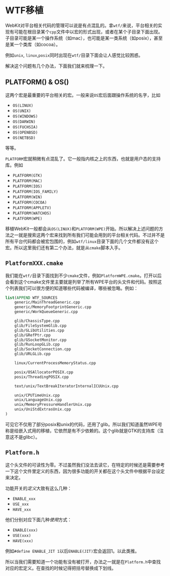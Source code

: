 # WTF移植

WebKit对平台相关代码的管理可以说是有点混乱的。拿`wtf/`来说，平台相关的实现有可能在根目录某个`cpp`文件中以宏的形式出现，或者在某个子目录下面出现。子目录可能是某一个操作系统（如mac），也可能是某一类系统（如posix），甚至是某一个类库（如cocoa）。

例如`unix`, `linux`,`posix`同时出现在`wtf/`目录下面会让人感觉比较困惑。

解决这个问题有几个办法，下面我们就来梳理一下。

## PLATFORM() & OS()

这两个宏是最重要的平台相关的宏。一般来说`OS`宏后面跟操作系统的名字，比如

- `OS(LINUX)`
- `OS(UNIX)`
- `OS(WINDOWS)`
- `OS(DARWIN)`
- `OS(FUCHSIA)`
- `OS(OPENBSD)`
- `OS(NETBSD)`

等等。

`PLATFORM`宏就稍微有点混乱了。它一般指内核之上的东西，也就是用户态的支持库。例如

- `PLATFORM(GTK)`
- `PLATFORM(MAC)`
- `PLATFORM(IOS)`
- `PLATFORM(IOS_FAMILY)`
- `PLATFORM(WIN)`
- `PLATFORM(COCOA)`
- `PLATFORM(APPLETV)`
- `PLATFORM(WATCHOS)`
- `PLATFORM(WPE)`

移植WebKit一般都会从`OS(LINUX)`和`PLATFORM(WPE)`开始。所以解决上述问题的方法之一就是搜索这两个宏来找到所有我们可能会用到的平台相关代码。不过并不是所有平台代码都会被宏包围的，例如`wtf/linux`目录下面的几个文件都没有这个宏。所以这里我们还有第二个办法，就是从`cmake`脚本入手。

## `PlatformXXX.cmake`

我们能在`wtf/`目录下面找到不少`cmake`文件，例如`PlatformWPE.cmake`。打开以后会看到这个cmake文件里主要就是列举了所有WPE平台的头文件和代码。按照这个列表我们可以很方便的知道哪些代码被编译，哪些被忽略。例如：

```cmake
list(APPEND WTF_SOURCES
    generic/MainThreadGeneric.cpp
    generic/MemoryFootprintGeneric.cpp
    generic/WorkQueueGeneric.cpp

    glib/ChassisType.cpp
    glib/FileSystemGlib.cpp
    glib/GLibUtilities.cpp
    glib/GRefPtr.cpp
    glib/GSocketMonitor.cpp
    glib/RunLoopGLib.cpp
    glib/SocketConnection.cpp
    glib/URLGLib.cpp

    linux/CurrentProcessMemoryStatus.cpp

    posix/OSAllocatorPOSIX.cpp
    posix/ThreadingPOSIX.cpp

    text/unix/TextBreakIteratorInternalICUUnix.cpp

    unix/CPUTimeUnix.cpp
    unix/LanguageUnix.cpp
    unix/MemoryPressureHandlerUnix.cpp
    unix/UniStdExtrasUnix.cpp
)
```

可见它不仅用了部分posix和unix的代码，还用了glib。所以我们知道虽然WPE号称是给嵌入式用的移植，它依然是有不少依赖的。这个glib就是GTK的支持库（注意这不是glibc）。

## `Platform.h`

这个头文件的可读性为零。不过虽然我们没法去读它，在特定的时候还是需要参考一下这个文件里定义的东西，因为很多功能的开关都在这个头文件中根据平台设定来决定。

功能开关的*定义*大致有这么几种：

- `ENABLE_xxx`
- `USE_xxx`
- `HAVE_xxx`

他们分别对应下面几种*使用*方式：

- `ENABLE(xxx)`
- `USE(xxx)`
- `HAVE(xxx)`

例如`#define ENABLE_JIT 1`以后`ENABLE(JIT)`宏会返回1。以此类推。

所以当我们需要知道一个功能有没有被打开，办法之一就是在`Platform.h`中查找对应的宏定义。在查找的时候记得把括号替换成下划线。

